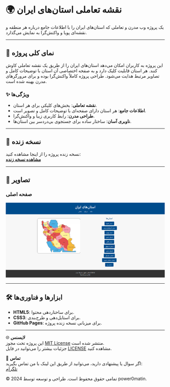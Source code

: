 # 🌍 نقشه تعاملی استان‌های ایران

یک پروژه وب مدرن و تعاملی که استان‌های ایران را با اطلاعات جامع درباره هر منطقه و نقشه‌ای پویا و واکنش‌گرا به نمایش می‌گذارد.

---

## 📌 نمای کلی پروژه

این پروژه به کاربران امکان می‌دهد استان‌های ایران را از طریق یک نقشه تعاملی کاوش کنند. هر استان قابلیت کلیک دارد و به صفحه اختصاصی آن استان با توضیحات کامل و تصاویر مرتبط هدایت می‌شود. طراحی پروژه کاملاً واکنش‌گرا بوده و برای مرورگرهای مدرن بهینه شده است.

### ✨ ویژگی‌ها
- **نقشه تعاملی**: بخش‌های کلیکی برای هر استان.
- **اطلاعات جامع**: هر استان دارای صفحه‌ای با توضیحات کامل و تصویر است.
- **طراحی مدرن**: رابط کاربری زیبا و واکنش‌گرا.
- **ناوبری آسان**: ساختار ساده برای جستجوی بی‌دردسر بین استان‌ها.

---

## 🚀 نسخه زنده

نسخه زنده پروژه را از اینجا مشاهده کنید:  
[**مشاهده نسخه زنده**](https://power0matin.github.io/iran-provinces/)

---

## 📸 تصاویر

### صفحه اصلی
![Homepage](images/screenshot.png)

---

## 🛠️ ابزارها و فناوری‌ها

- **HTML5**: برای ساختاردهی محتوا.
- **CSS3**: برای استایل‌دهی و طرح‌بندی.
- **GitHub Pages**: برای میزبانی نسخه زنده پروژه.

---

🌐 **لایسنس**  
این پروژه تحت مجوز [MIT License](LICENSE) منتشر شده است.  
جزئیات بیشتر را می‌توانید در فایل [LICENSE](LICENSE) مشاهده کنید.

📧 **تماس**  
اگر سوال یا پیشنهادی دارید، می‌توانید از طریق این لینک با من تماس بگیرید:  
[تلگرام](https://t.me/powermatin)

© 2024 تمامی حقوق محفوظ است. طراحی و توسعه توسط power0matin. 
